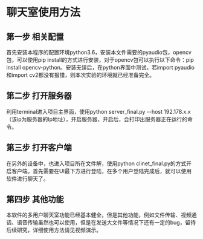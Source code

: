 # 聊天室使用方法

## 第一步 相关配置

首先安装本程序的配置环境python3.6，安装本文件需要的pyaudio包，opencv包，可以使用pip install的方式进行安装，对于opencv包可以执行以下命令：pip install opencv-python。安装无误后，在python界面中测试，若import pyaudio和import cv2都没有报错，则本次实验的环境就已经准备完全。

## 第二步 打开服务器
利用terminal进入项目主界面，使用python server_final.py --host 192.178.x.x （该ip为服务器的Ip地址），开启服务器，开启后，会打印出服务器正在运行的命令。

## 第三步 打开客户端
在另外的设备中，也进入项目所在文件解，使用python clinet_final.py的方式开启客户端。首先需要在UI最下方进行登陆，在多个用户登陆完成后，就可以使用软件进行聊天了。

## 第四步 其他功能
本软件的多用户聊天室功能已经基本健全，但是其他功能，例如文件传输、视频通话、语音传输虽然也可以使用，但是在发送大文件等情况下还有一定的bug，留待后续研究，详细使用方法请见视频演示。
